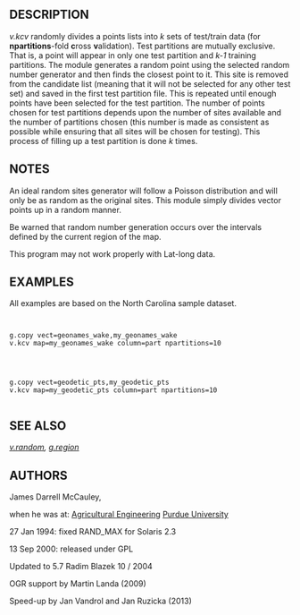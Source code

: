 
## DESCRIPTION

*v.kcv* randomly divides a points lists into *k* sets of
test/train data (for **npartitions**-fold **c**ross **v**alidation).
Test partitions are mutually exclusive. That is, a point will appear in
only one test partition and *k-1* training partitions.
The module generates a random point using the selected random number
generator and then finds the closest point to it. This site is removed
from the candidate list (meaning that it will not be selected for any
other test set) and saved in the first test partition file. This is
repeated until enough points have been selected for the test partition.
The number of points chosen for test partitions depends upon the number
of sites available and the number of partitions chosen (this number is
made as consistent as possible while ensuring that all sites will be
chosen for testing). This process of filling up a test partition is
done *k* times.

## NOTES

An ideal random sites generator will follow a Poisson distribution and
will only be as random as the original sites. This module simply
divides vector points up in a random manner.

Be warned that random number generation occurs over the
intervals defined by the current region of the map.

This program may not work properly with Lat-long data.

## EXAMPLES

All examples are based on the North Carolina sample dataset.

```


g.copy vect=geonames_wake,my_geonames_wake
v.kcv map=my_geonames_wake column=part npartitions=10


```

```


g.copy vect=geodetic_pts,my_geodetic_pts
v.kcv map=my_geodetic_pts column=part npartitions=10


```

## SEE ALSO

*[v.random](v.random.html),
[g.region](g.region.html)*

## AUTHORS

James Darrell McCauley,

when he was at:
[Agricultural Engineering](http://ABE.www.ecn.purdue.edu/ABE/)
[Purdue University](http://www.purdue.edu/)

27 Jan 1994: fixed RAND\_MAX for Solaris 2.3

13 Sep 2000: released under GPL

Updated to 5.7 Radim Blazek 10 / 2004

OGR support by Martin Landa (2009)

Speed-up by Jan Vandrol and Jan Ruzicka (2013)

